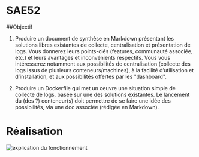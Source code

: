 # SAE52

##Objectif

1. Produire un document de synthèse en Markdown présentant les solutions libres existantes de
collecte, centralisation et présentation de logs. Vous donnerez leurs points-clés (features, communauté
associée, etc.) et leurs avantages et inconvénients respectifs. Vous vous intéresserez notamment aux
possibilités de centralisation (collecte des logs issus de plusieurs conteneurs/machines), à la facilité
d’utilisation et d’installation, et aux possibilités offertes par les "dashboard".

2. Produire un Dockerfile qui met un oeuvre une situation simple de collecte de logs, basée sur une
des solutions existantes. Le lancement du (des ?) conteneur(s) doit permettre de se faire une idée des
possibilités, via une doc associée (rédigée en Markdown).

# Réalisation

![explication du fonctionnement](images/functionning.jpg)
